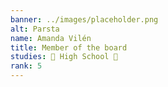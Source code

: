 ```yaml
---
banner: ../images/placeholder.png
alt: Parsta
name: Amanda Vilén
title: Member of the board
studies: 🏫 High School 🏫
rank: 5
---
```


